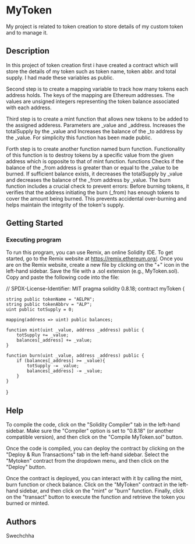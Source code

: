 # MyToken

My project is related to token creation to store details of my custom token and to manage it.

## Description

In this project of token creation first i have created a contract which will store the details of my token such as token name, token abbr. and total supply. 
I had made these variables as public. 

Second step is to create a mapping variable to track how many tokens each address holds. The keys of the mapping are Ethereum addresses.
The values are unsigned integers representing the token balance associated with each address.

Third step is to create a mint function that allows new tokens to be added to the assigned adderess. Parameters are _value and _address. Increases the totalSupply by the _value and
Increases the balance of the _to address by the _value. For simplicity this function has been made public.

Forth step is to create another function named burn function. Functionality of this function is to destroy tokens by a specific value from the given address which is opposite to 
that of mint function. functions Checks if the balance of the _from address is greater than or equal to the _value to be burned. If sufficient balance exists, it decreases the 
totalSupply by _value and decreases the balance of the _from address by _value. 
The burn function includes a crucial check to prevent errors:
Before burning tokens, it verifies that the address initiating the burn (_from) has enough tokens to cover the amount being burned. 
This prevents accidental over-burning and helps maintain the integrity of the token's supply.

## Getting Started

### Executing program

To run this program, you can use Remix, an online Solidity IDE. To get started, go to the Remix website at https://remix.ethereum.org/.
Once you are on the Remix website, create a new file by clicking on the "+" icon in the left-hand sidebar. Save the file with a .sol extension (e.g., MyToken.sol). 
Copy and paste the following code into the file:

// SPDX-License-Identifier: MIT
pragma solidity 0.8.18;
contract myToken {

    string public tokenName = "AELPH";
    string public tokenAbbrv = "ALP";
    uint public totSupply = 0; 

    mapping(address => uint) public balances;

    function mint(uint _value, address _address) public {
        totSupply += _value;
        balances[_address] += _value;
    }

    function burn(uint _value, address _address) public {
        if (balances[_address] >= _value){
            totSupply -= _value;
            balances[_address] -= _value;
        }
    }
}

## Help

To compile the code, click on the "Solidity Compiler" tab in the left-hand sidebar. Make sure the "Compiler" option is set to "0.8.18" 
(or another compatible version), and then click on the "Compile MyToken.sol" button.

Once the code is compiled, you can deploy the contract by clicking on the "Deploy & Run Transactions" tab in the left-hand sidebar. 
Select the "Mytoken" contract from the dropdown menu, and then click on the "Deploy" button.

Once the contract is deployed, you can interact with it by calling the mint, burn function or check balance. Click on the "MyToken" 
contract in the left-hand sidebar, and then click on the "mint" or "burn" function. Finally, click on the "transact" button to execute the 
function and retrieve the token you burned or minted.

## Authors

Swechchha 
